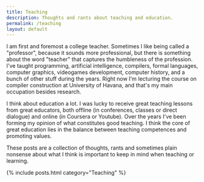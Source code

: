 ```yaml
---
title: Teaching
description: Thoughts and rants about teaching and education.
permalink: /teaching
layout: default
---
```


I am first and foremost a college teacher. Sometimes I like being called a "professor", because it sounds more professional, but there is something about the word "teacher" that captures the humbleness of the profession.
I've taught programming, artificial intelligence, compilers, formal languages, computer graphics, videogames development, computer history, and a bunch of other stuff during the years. Right now I'm lecturing the course on compiler construction at University of Havana, and that's my main occupation besides research.

I think about education a lot. I was lucky to receive great teaching lessons from great educators, both offline (in conferences, classes or direct dialogue) and online (in Coursera or Youtube). Over the years I've been forming my opinion of what constitutes good teaching. I think the core of great education lies in the balance between teaching competences and promoting values.

These posts are a collection of thoughts, rants and sometimes plain nonsense about what I think is important to keep in mind when teaching or learning.

{% include posts.html category="Teaching" %}
